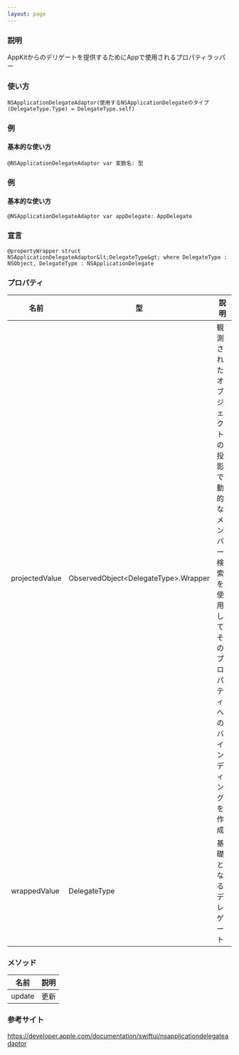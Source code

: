 ```yaml
---
layout: page
---
```


### 説明

AppKitからのデリゲートを提供するためにAppで使用されるプロパティラッパー

### 使い方

    NSApplicationDelegateAdaptor(使用するNSApplicationDelegateのタイプ(DelegateType.Type) = DelegateType.self)

### 例

#### 基本的な使い方

    @NSApplicationDelegateAdaptor var 変数名: 型

### 例

#### 基本的な使い方

    @NSApplicationDelegateAdaptor var appDelegate: AppDelegate

### 宣言

    @propertyWrapper struct NSApplicationDelegateAdaptor&lt;DelegateType&gt; where DelegateType : NSObject, DelegateType : NSApplicationDelegate

### プロパティ

| 名前             | 型                                        | 説明                                               |
| -------------- | ---------------------------------------- | ------------------------------------------------ |
| projectedValue | ObservedObject&lt;DelegateType&gt;.Wrapper | 観測されたオブジェクトの投影で動的なメンバー検索を使用してそのプロパティへのバインディングを作成 |
| wrappedValue   | DelegateType                             | 基礎となるデレゲート                                       |

### メソッド

| 名前     | 説明  |
| ------ | --- |
| update | 更新  |

### 参考サイト

<https://developer.apple.com/documentation/swiftui/nsapplicationdelegateadaptor>

